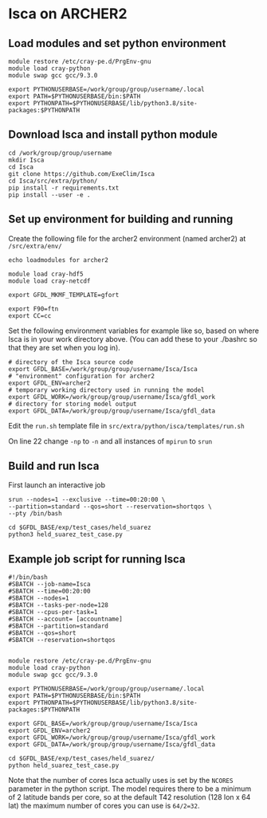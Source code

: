 # Isca on ARCHER2

## Load modules and set python environment 

```
module restore /etc/cray-pe.d/PrgEnv-gnu
module load cray-python 
module swap gcc gcc/9.3.0 

export PYTHONUSERBASE=/work/group/group/username/.local
export PATH=$PYTHONUSERBASE/bin:$PATH
export PYTHONPATH=$PYTHONUSERBASE/lib/python3.8/site-packages:$PYTHONPATH
```

## Download Isca and install python module 

```
cd /work/group/group/username 
mkdir Isca 
cd Isca 
git clone https://github.com/ExeClim/Isca 
cd Isca/src/extra/python/ 
pip install -r requirements.txt 
pip install --user -e . 
```

## Set up environment for building and running 

Create the following file for the archer2 environment (named archer2) at `/src/extra/env/` 
```
echo loadmodules for archer2 

module load cray-hdf5 
module load cray-netcdf 

export GFDL_MKMF_TEMPLATE=gfort 

export F90=ftn 
export CC=cc 

```

Set the following environment variables for example like so, based on where Isca is in your work directory above. (You can add these to your ./bashrc so that they are set when you log in). 

```
# directory of the Isca source code 
export GFDL_BASE=/work/group/group/username/Isca/Isca 
# "environment" configuration for archer2 
export GFDL_ENV=archer2 
# temporary working directory used in running the model 
export GFDL_WORK=/work/group/group/username/Isca/gfdl_work 
# directory for storing model output 
export GFDL_DATA=/work/group/group/username/Isca/gfdl_data 
```

Edit the `run.sh` template file in `src/extra/python/isca/templates/run.sh`

On line 22 change `-np` to `-n` and all instances of `mpirun` to `srun`

## Build and run Isca 

First launch an interactive job 

```
srun --nodes=1 --exclusive --time=00:20:00 \ 
--partition=standard --qos=short --reservation=shortqos \ 
--pty /bin/bash 
```
```
cd $GFDL_BASE/exp/test_cases/held_suarez 
python3 held_suarez_test_case.py 
```

## Example job script for running Isca

```
#!/bin/bash 
#SBATCH --job-name=Isca
#SBATCH --time=00:20:00 
#SBATCH --nodes=1 
#SBATCH --tasks-per-node=128 
#SBATCH --cpus-per-task=1 
#SBATCH --account= [accountname] 
#SBATCH --partition=standard 
#SBATCH --qos=short 
#SBATCH --reservation=shortqos 


module restore /etc/cray-pe.d/PrgEnv-gnu
module load cray-python 
module swap gcc gcc/9.3.0

export PYTHONUSERBASE=/work/group/group/username/.local
export PATH=$PYTHONUSERBASE/bin:$PATH
export PYTHONPATH=$PYTHONUSERBASE/lib/python3.8/site-packages:$PYTHONPATH

export GFDL_BASE=/work/group/group/username/Isca/Isca 
export GFDL_ENV=archer2 
export GFDL_WORK=/work/group/group/username/Isca/gfdl_work 
export GFDL_DATA=/work/group/group/username/Isca/gfdl_data 

cd $GFDL_BASE/exp/test_cases/held_suarez/ 
python held_suarez_test_case.py 
```

Note that the number of cores Isca actually uses is set by the `NCORES` parameter in the python script. The model requires there to be a minimum of 2 latitude bands per core, so at the default T42 resolution (128 lon x 64 lat) the maximum number of cores you can use is `64/2=32`. 
